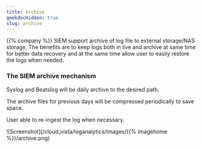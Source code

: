 ```yaml
---
title: Archive
geekdocHidden: true
slug: archive
---
```


{{% company %}} SIEM support archive of log file to external storage/NAS storage. The benefits are to keep logs both in live and archive at same time for better data recovery and at the same time allow user to easily restore the logs when needed.


### The SIEM archive mechanism
Syslog and Beatslog will be daily archive to the desired path.

The archive files for previous days will be compressed periodically to save space.

User able to re-ingest the log when necessary.

![Screenshot](/cloud_vista/loganalytics/images/{{% imagehome %}}/archive.png)

